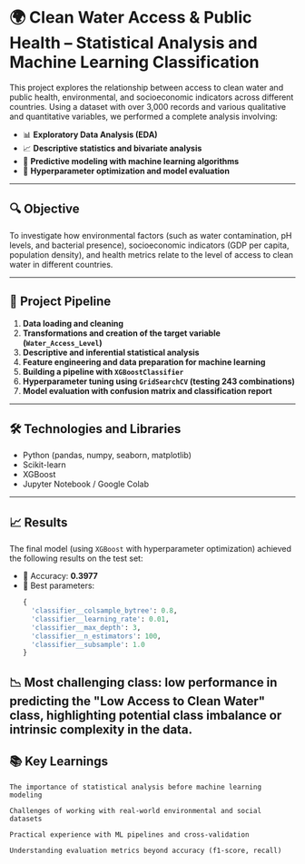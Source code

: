 # 🌍 Clean Water Access & Public Health – Statistical Analysis and Machine Learning Classification

This project explores the relationship between access to clean water and public health, environmental, and socioeconomic indicators across different countries. Using a dataset with over 3,000 records and various qualitative and quantitative variables, we performed a complete analysis involving:

- 📊 **Exploratory Data Analysis (EDA)**
- 📈 **Descriptive statistics and bivariate analysis**
- 🧠 **Predictive modeling with machine learning algorithms**
- 🧪 **Hyperparameter optimization and model evaluation**

---

## 🔍 Objective

To investigate how environmental factors (such as water contamination, pH levels, and bacterial presence), socioeconomic indicators (GDP per capita, population density), and health metrics relate to the level of access to clean water in different countries.

---

## 🧬 Project Pipeline

1. **Data loading and cleaning**
2. **Transformations and creation of the target variable (`Water_Access_Level`)**
3. **Descriptive and inferential statistical analysis**
4. **Feature engineering and data preparation for machine learning**
5. **Building a pipeline with `XGBoostClassifier`**
6. **Hyperparameter tuning using `GridSearchCV` (testing 243 combinations)**
7. **Model evaluation with confusion matrix and classification report**

---

## 🛠️ Technologies and Libraries

- Python (pandas, numpy, seaborn, matplotlib)
- Scikit-learn
- XGBoost
- Jupyter Notebook / Google Colab

---

## 📈 Results

The final model (using `XGBoost` with hyperparameter optimization) achieved the following results on the test set:

- 🎯 Accuracy: **0.3977**
- 🎯 Best parameters:
  ```python
  {
    'classifier__colsample_bytree': 0.8,
    'classifier__learning_rate': 0.01,
    'classifier__max_depth': 3,
    'classifier__n_estimators': 100,
    'classifier__subsample': 1.0
  }

## 📉 Most challenging class: low performance in predicting the "Low Access to Clean Water" class, highlighting potential class imbalance or intrinsic complexity in the data.

## 📚 Key Learnings

    The importance of statistical analysis before machine learning modeling

    Challenges of working with real-world environmental and social datasets

    Practical experience with ML pipelines and cross-validation

    Understanding evaluation metrics beyond accuracy (f1-score, recall)
